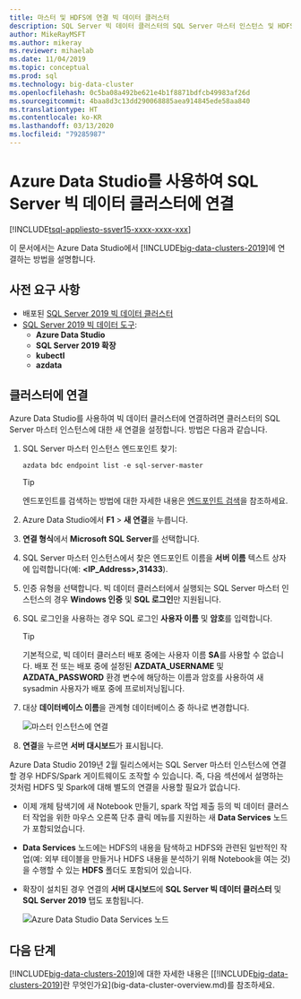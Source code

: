 ```yaml
---
title: 마스터 및 HDFS에 연결 빅 데이터 클러스터
description: SQL Server 빅 데이터 클러스터의 SQL Server 마스터 인스턴스 및 HDFS/Spark 게이트웨이에 연결하는 방법을 알아봅니다.
author: MikeRayMSFT
ms.author: mikeray
ms.reviewer: mihaelab
ms.date: 11/04/2019
ms.topic: conceptual
ms.prod: sql
ms.technology: big-data-cluster
ms.openlocfilehash: 0c5ba08a492be621e4b1f8871bdfcb49983af26d
ms.sourcegitcommit: 4baa8d3c13dd290068885aea914845ede58aa840
ms.translationtype: HT
ms.contentlocale: ko-KR
ms.lasthandoff: 03/13/2020
ms.locfileid: "79285987"
---
```

# <a name="connect-to-a-sql-server-big-data-cluster-with-azure-data-studio"></a>Azure Data Studio를 사용하여 SQL Server 빅 데이터 클러스터에 연결

[!INCLUDE[tsql-appliesto-ssver15-xxxx-xxxx-xxx](../includes/tsql-appliesto-ssver15-xxxx-xxxx-xxx.md)]

이 문서에서는 Azure Data Studio에서 [!INCLUDE[big-data-clusters-2019](../includes/ssbigdataclusters-ver15.md)]에 연결하는 방법을 설명합니다.

## <a name="prerequisites"></a>사전 요구 사항

- 배포된 [SQL Server 2019 빅 데이터 클러스터](deployment-guidance.md)
- [SQL Server 2019 빅 데이터 도구](deploy-big-data-tools.md):
   - **Azure Data Studio**
   - **SQL Server 2019 확장**
   - **kubectl**
   - **azdata**

## <a id="master"></a> 클러스터에 연결

Azure Data Studio를 사용하여 빅 데이터 클러스터에 연결하려면 클러스터의 SQL Server 마스터 인스턴스에 대한 새 연결을 설정합니다. 방법은 다음과 같습니다.

1. SQL Server 마스터 인스턴스 엔드포인트 찾기:

   ```
   azdata bdc endpoint list -e sql-server-master
   ```

   > [!TIP]
   > 엔드포인트를 검색하는 방법에 대한 자세한 내용은 [엔드포인트 검색](deployment-guidance.md#endpoints)을 참조하세요.

1. Azure Data Studio에서 **F1** > **새 연결**을 누릅니다.

1. **연결 형식**에서 **Microsoft SQL Server**를 선택합니다.

1. SQL Server 마스터 인스턴스에서 찾은 엔드포인트 이름을 **서버 이름** 텍스트 상자에 입력합니다(예: **\<IP_Address\>,31433**). 

1. 인증 유형을 선택합니다. 빅 데이터 클러스터에서 실행되는 SQL Server 마스터 인스턴스의 경우 **Windows 인증** 및 **SQL 로그인**만 지원됩니다. 

1. SQL 로그인을 사용하는 경우 SQL 로그인 **사용자 이름** 및 **암호**를 입력합니다.

   > [!TIP]
   > 기본적으로, 빅 데이터 클러스터 배포 중에는 사용자 이름 **SA**를 사용할 수 없습니다. 배포 전 또는 배포 중에 설정된 **AZDATA_USERNAME** 및 **AZDATA_PASSWORD** 환경 변수에 해당하는 이름과 암호를 사용하여 새 sysadmin 사용자가 배포 중에 프로비저닝됩니다.

1. 대상 **데이터베이스 이름**을 관계형 데이터베이스 중 하나로 변경합니다.

   ![마스터 인스턴스에 연결](./media/connect-to-big-data-cluster/connect-to-cluster.png)

1. **연결**을 누르면 **서버 대시보드**가 표시됩니다.

Azure Data Studio 2019년 2월 릴리스에서는 SQL Server 마스터 인스턴스에 연결할 경우 HDFS/Spark 게이트웨이도 조작할 수 있습니다. 즉, 다음 섹션에서 설명하는 것처럼 HDFS 및 Spark에 대해 별도의 연결을 사용할 필요가 없습니다.

- 이제 개체 탐색기에 새 Notebook 만들기, spark 작업 제출 등의 빅 데이터 클러스터 작업을 위한 마우스 오른쪽 단추 클릭 메뉴를 지원하는 새 **Data Services** 노드가 포함되었습니다. 
- **Data Services** 노드에는 HDFS의 내용을 탐색하고 HDFS와 관련된 일반적인 작업(예: 외부 테이블을 만들거나 HDFS 내용을 분석하기 위해 Notebook을 여는 것)을 수행할 수 있는 **HDFS** 폴더도 포함되어 있습니다.
- 확장이 설치된 경우 연결의 **서버 대시보드**에 **SQL Server 빅 데이터 클러스터** 및 **SQL Server 2019** 탭도 포함됩니다.

   ![Azure Data Studio Data Services 노드](./media/connect-to-big-data-cluster/connect-data-services-node.png)

## <a name="next-steps"></a>다음 단계

[!INCLUDE[big-data-clusters-2019](../includes/ssbigdataclusters-ver15.md)]에 대한 자세한 내용은 [[!INCLUDE[big-data-clusters-2019](../includes/ssbigdataclusters-ver15.md)]란 무엇인가요](big-data-cluster-overview.md)를 참조하세요.
